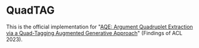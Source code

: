 # QuadTAG
This is the official implementation for "[AQE: Argument Quadruplet Extraction via a Quad-Tagging Augmented Generative Approach](https://github.com/guojiapub/QuadTAG)" (Findings of ACL 2023).
